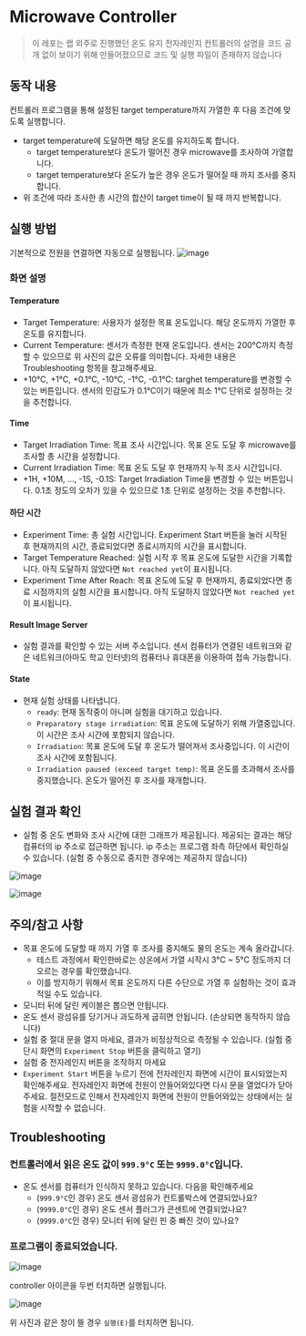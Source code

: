 # Microwave Controller

> 이 레포는 랩 외주로 진행했던 온도 유지 전자레인지 컨트롤러의 설명을 코드 공개 없이 보이기 위해 만들어졌으므로 코드 및 실행 파일이 존재하지 않습니다

## 동작 내용
컨트롤러 프로그램을 통해 설정된 target temperature까지 가열한 후 다음 조건에 맞도록 실행합니다.
* target temperature에 도달하면 해당 온도를 유지하도록 합니다.
    * target temperature보다 온도가 떨어진 경우 microwave를 조사하여 가열합니다.
    * target temperature보다 온도가 높은 경우 온도가 떨어질 때 까지 조사를 중지합니다.
* 위 조건에 따라 조사한 총 시간의 합산이 target time이 될 때 까지 반복합니다.

## 실행 방법
기본적으로 전원을 연결하면 자동으로 실행됩니다.
![image](https://user-images.githubusercontent.com/8157830/157045345-a9d79701-298e-4031-b633-0494a23ebeca.png)
### 화면 설명
#### Temperature
* Target Temperature: 사용자가 설정한 목표 온도입니다. 해당 온도까지 가열한 후 온도를 유지합니다.
* Current Temperature: 센서가 측정한 현재 온도입니다. 센서는 200°C까지 측정할 수 있으므로 위 사진의 값은 오류를 의미합니다. 자세한 내용은 Troubleshooting 항목을 참고해주세요.
* +10°C, +1°C, +0.1°C, -10°C, -1°C, -0.1°C: targhet temperature를 변경할 수 있는 버튼입니다. 센서의 민감도가 0.1°C이기 때문에 최소 1°C 단위로 설정하는 것을 추천합니다.

#### Time
* Target Irradiation Time: 목표 조사 시간입니다. 목표 온도 도달 후 microwave를 조사할 총 시간을 설정합니다.
* Current Irradiation Time: 목표 온도 도달 후 현재까지 누적 조사 시간입니다.
* +1H, +10M, ..., -1S, -0.1S: Target Irradiation Time을 변경할 수 있는 버튼입니다. 0.1초 정도의 오차가 있을 수 있으므로 1초 단위로 설정하는 것을 추천합니다.

#### 하단 시간
* Experiment Time: 총 실험 시간입니다. Experiment Start 버튼을 눌러 시작된 후 현재까지의 시간, 종료되었다면 종료시까지의 시간을 표시합니다.
* Target Temperature Reached: 실험 시작 후 목표 온도에 도달한 시간을 기록합니다. 아직 도달하지 않았다면 `Not reached yet`이 표시됩니다.
* Experiment Time After Reach: 목표 온도에 도달 후 현재까지, 종료되었다면 종료 시점까지의 실험 시간을 표시합니다. 아직 도달하지 않았다면 `Not reached yet`이 표시됩니다.

#### Result Image Server
* 실험 결과를 확인할 수 있는 서버 주소입니다. 센서 컴퓨터가 연결된 네트워크와 같은 네트워크(아마도 학교 인터넷)의 컴퓨터나 휴대폰을 이용하여 접속 가능합니다.

#### State
* 현재 실험 상태를 나타냅니다.
    * `ready`: 현재 동작중이 아니며 실험을 대기하고 있습니다.
    * `Preparatory stage irradiation`: 목표 온도에 도달하기 위해 가열중입니다. 이 시간은 조사 시간에 포함되지 않습니다.
    * `Irradiation`: 목표 온도에 도달 후 온도가 떨어져서 조사중입니다. 이 시간이 조사 시간에 포함됩니다.
    * `Irradiation paused (exceed target temp)`: 목표 온도를 초과해서 조사를 중지했습니다. 온도가 떨어진 후 조사를 재개합니다.

## 실험 결과 확인
* 실험 중 온도 변화와 조사 시간에 대한 그래프가 제공됩니다. 제공되는 결과는 해당 컴퓨터의 ip 주소로 접근하면 됩니다. ip 주소는 프로그램 좌측 하단에서 확인하실 수 있습니다. (실험 중 수동으로 중지한 경우에는 제공하지 않습니다)

![image](https://user-images.githubusercontent.com/8157830/156930436-d5eb4198-64a0-4bd1-9852-53bd3885fe37.png)

![image](https://user-images.githubusercontent.com/8157830/156930457-a6e14833-42a6-4fe2-a186-a20b12cd46a2.png)


## 주의/참고 사항
* 목표 온도에 도달할 때 까지 가열 후 조사를 중지해도 물의 온도는 계속 올라갑니다.
    * 테스트 과정에서 확인한바로는 상온에서 가열 시작시 3°C ~ 5°C 정도까지 더 오르는 경우를 확인했습니다.
    * 이를 방지하기 위해서 목표 온도까지 다른 수단으로 가열 후 실험하는 것이 효과적일 수도 있습니다.
* 모니터 뒤에 달린 케이블은 뽑으면 안됩니다.
* 온도 센서 광섬유를 당기거나 과도하게 굽히면 안됩니다. (손상되면 동작하지 않습니다)
* 실험 중 절대 문을 열지 마세요, 결과가 비정상적으로 측정될 수 있습니다. (실험 중단시 화면의 `Experiment Stop` 버튼을 클릭하고 열기)
* 실험 중 전자레인지 버튼을 조작하지 마세요
* `Experiment Start` 버튼을 누르기 전에 전자레인지 화면에 시간이 표시되었는지 확인해주세요. 전자레인지 화면에 전원이 안들어와있다면 다시 문을 열었다가 닫아주세요. 절전모드로 인해서 전자레인지 화면에 전원이 안들어와있는 상태에서는 실험을 시작할 수 없습니다.

## Troubleshooting
### 컨트롤러에서 읽은 온도 값이 `999.9°C` 또는 `9999.0°C`입니다.
* 온도 센서를 컴퓨터가 인식하지 못하고 있습니다. 다음을 확인해주세요
    * (`999.9°C`인 경우) 온도 센서 광섬유가 컨트롤박스에 연결되었나요?
    * (`9999.0°C`인 경우) 온도 센서 플러그가 콘센트에 연결되었나요?
    * (`9999.0°C`인 경우) 모니터 뒤에 달린 핀 중 빠진 것이 있나요?
### 프로그램이 종료되었습니다.
![image](https://user-images.githubusercontent.com/8157830/157045316-58e09508-e6a1-47b4-af5d-f0d1e0a4aa89.png)

controller 아이콘을 두번 터치하면 실행됩니다.

![image](https://user-images.githubusercontent.com/8157830/157045330-cccb5406-b1f5-4ae6-b5e8-ac4602c30d3d.png)

위 사진과 같은 창이 뜰 경우 `실행(E)`를 터치하면 됩니다.